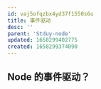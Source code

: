 ```yaml
---
id: vaj5ofqzbx4yd37f1550s6u
title: 事件驱动
desc: ''
parent: 'Stduy-node'
updated: 1658299402775
created: 1658299374090
---
```

## Node 的事件驱动？